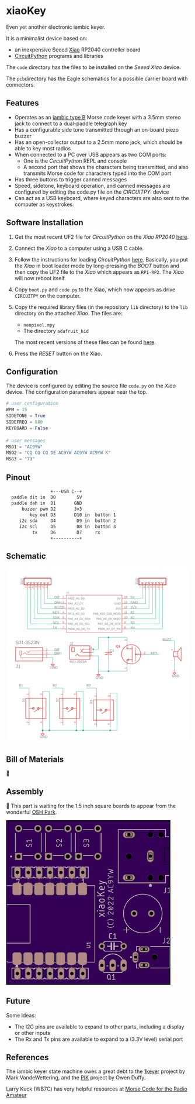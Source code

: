 # xiaoKey

Even yet another electronic iambic keyer. 

It is a minimalist device based on:

* an inexpensive Seeed [Xiao](https://www.seeedstudio.com/XIAO-RP2040-v1-0-p-5026.html) RP2040 controller board
* [CircuitPython](https://circuitpython.org/) programs and libraries

The `code` directory has the files to be installed on the *Seeed Xiao* device.

The `pcb`directory has the Eagle schematics for a possible carrier board with connectors.

## Features

* Operates as an [iambic type B](http://wb9kzy.com/modeab.pdf) Morse code keyer with a 3.5mm stereo jack to connect to a dual-paddle telegraph key
* Has a configurable side tone transmitted through an on-board piezo buzzer
* Has an open-collector output to a 2.5mm mono jack, which should be able to key most radios
* When connected to a PC over USB appears as two COM ports:
  * One is the *CircuitPython* REPL and console
  * A second port that shows the characters being transmitted, and also transmits Morse code for characters typed into the COM port
* Has three buttons to trigger canned messages
* Speed, sidetone, keyboard operation, and canned messages are configured by editing the code.py file on the *CIRCUITPY:* device
* Can act as a USB keyboard, where keyed characters are also sent to the computer as keystrokes.  

## Software Installation

1. Get the most recent UF2 file for *CircuitPython* on the *Xiao RP2040* [here](https://circuitpython.org/board/seeeduino_xiao_rp2040/).

2. Connect the *Xiao* to a computer using a USB C cable.

3. Follow the instructions for loading *CircuitPython* [here](https://wiki.seeedstudio.com/XIAO-RP2040-with-CircuitPython/).  Basically, you put the *Xiao* in boot loader mode by long-pressing the _BOOT_ button and then copy the UF2 file to the *Xiao* which appears as `RP1-RP2`. The *Xiao* will now reboot itself.

4. Copy `boot.py` and `code.py` to the Xiao, which now appears as drive `CIRCUITPY` on the computer.

5. Copy the required library files (in the repository `lib` directory) to the `lib` directory on the attached *Xiao*.  The files are:

   * `neopixel.mpy`
   * The directory `adafruit_hid`

   The most recent versions of these files can be found [here](https://circuitpython.org/libraries).

6. Press the *RESET* button on the Xiao.

## Configuration

The device is configured by editing the source file `code.py` on the *Xiao* device.  The configuration parameters appear near the top.

```python
# user configuration
WPM = 15
SIDETONE = True
SIDEFREQ = 880
KEYBOARD = False

# user messages
MSG1 = "AC9YW"
MSG2 = "CQ CQ CQ DE AC9YW AC9YW AC9YW K"
MSG3 = "73"
```

## Pinout

```
                 +---USB C--+  
  paddle dit in  D0        5V
  paddle dah in  D1       GND
      buzzer pwm D2       3v3
         key out D3       D10 in  button 1
     i2c sda     D4        D9 in  button 2 
     i2c scl     D5        D8 in  button 3
          tx     D6        D7     rx
                 +----------+
```

## Schematic

![schematic](./img/xiaokey.png)

## Bill of Materials

:construction: 

## Assembly

:construction: This part is waiting for the 1.5 inch square boards to appear from the wonderful [OSH Park](https://oshpark.com/).

![top](./img/top.png)



## Future

Some Ideas:

* The I2C pins are available to expand to other parts, including a display or other inputs
* The Rx and Tx pins are available to expand to a (3.3V level) serial port

## References

The iambic keyer state machine owes a great debt to the [1keyer](https://hackaday.io/project/18841-1keyer/log/50103-state-machine-of-the-union) project by Mark VandeWettering, and the [PIK](https://owenduffy.net/module/pik/pik.htm) project by Owen Duffy.

Larry Kuck (WB7C) has very helpful resources at [Morse Code for the Radio Amateur](https://www.morsecodeclassnet.com/)


